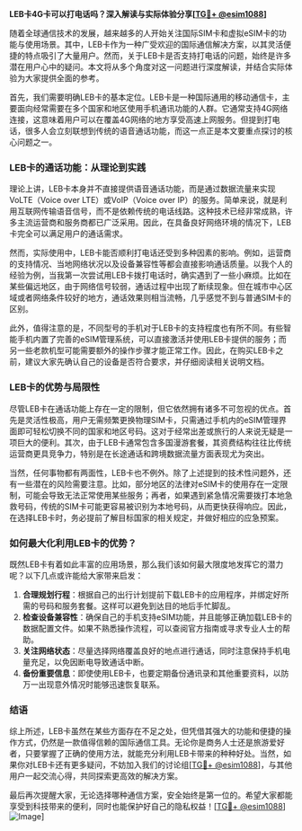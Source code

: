 **LEB卡4G卡可以打电话吗？深入解读与实际体验分享[[TG💪+ @esim1088](https://t.me/s/esim1088)]**

随着全球通信技术的发展，越来越多的人开始关注国际SIM卡和虚拟eSIM卡的功能与使用场景。其中，LEB卡作为一种广受欢迎的国际通信解决方案，以其灵活便捷的特点吸引了大量用户。然而，关于LEB卡是否支持打电话的问题，始终是许多潜在用户心中的疑问。本文将从多个角度对这一问题进行深度解读，并结合实际体验为大家提供全面的参考。

首先，我们需要明确LEB卡的基本定位。LEB卡是一种国际通用的移动通信卡，主要面向经常需要在多个国家和地区使用手机通讯功能的人群。它通常支持4G网络连接，这意味着用户可以在覆盖4G网络的地方享受高速上网服务。但提到打电话，很多人会立刻联想到传统的语音通话功能，而这一点正是本文要重点探讨的核心问题之一。

### **LEB卡的通话功能：从理论到实践**

理论上讲，LEB卡本身并不直接提供语音通话功能，而是通过数据流量来实现VoLTE（Voice over LTE）或VoIP（Voice over IP）的服务。简单来说，就是利用互联网传输语音信号，而不是依赖传统的电话线路。这种技术已经非常成熟，许多主流运营商和服务商都已广泛采用。因此，在具备良好网络环境的情况下，LEB卡完全可以满足用户的通话需求。

然而，实际使用中，LEB卡能否顺利打电话还受到多种因素的影响。例如，运营商的支持情况、当地网络状况以及设备兼容性等都会直接影响通话质量。以我个人的经验为例，当我第一次尝试用LEB卡拨打电话时，确实遇到了一些小麻烦。比如在某些偏远地区，由于网络信号较弱，通话过程中出现了断续现象。但在城市中心区域或者网络条件较好的地方，通话效果则相当流畅，几乎感觉不到与普通SIM卡的区别。

此外，值得注意的是，不同型号的手机对于LEB卡的支持程度也有所不同。有些智能手机内置了完善的eSIM管理系统，可以直接激活并使用LEB卡提供的服务；而另一些老款机型可能需要额外的操作步骤才能正常工作。因此，在购买LEB卡之前，建议大家先确认自己的设备是否符合要求，并仔细阅读相关说明文档。

### **LEB卡的优势与局限性**

尽管LEB卡在通话功能上存在一定的限制，但它依然拥有诸多不可忽视的优点。首先是灵活性极高，用户无需频繁更换物理SIM卡，只需通过手机内的eSIM管理界面即可轻松切换不同的国家和地区号码。这对于经常出差或旅行的人来说无疑是一项巨大的便利。其次，由于LEB卡通常包含多国漫游套餐，其资费结构往往比传统运营商更具竞争力，特别是在长途通话和跨境数据流量方面表现尤为突出。

当然，任何事物都有两面性，LEB卡也不例外。除了上述提到的技术性问题外，还有一些潜在的风险需要注意。比如，部分地区的法律对eSIM卡的使用存在一定限制，可能会导致无法正常使用某些服务；再者，如果遇到紧急情况需要拨打本地急救号码，传统的SIM卡可能更容易被识别为本地号码，从而更快获得响应。因此，在选择LEB卡时，务必提前了解目标国家的相关规定，并做好相应的应急预案。

### **如何最大化利用LEB卡的优势？**

既然LEB卡有着如此丰富的应用场景，那么我们该如何最大限度地发挥它的潜力呢？以下几点或许能给大家带来启发：

1. **合理规划行程**：根据自己的出行计划提前下载LEB卡的应用程序，并绑定好所需的号码和服务套餐。这样可以避免到达目的地后手忙脚乱。
2. **检查设备兼容性**：确保自己的手机支持eSIM功能，并且能够正确加载LEB卡的数据配置文件。如果不熟悉操作流程，可以查阅官方指南或寻求专业人士的帮助。
3. **关注网络状态**：尽量选择网络覆盖良好的地点进行通话，同时注意保持手机电量充足，以免因断电导致通话中断。
4. **备份重要信息**：即使使用LEB卡，也要定期备份通讯录和其他重要资料，以防万一出现意外情况时能够迅速恢复联系。

### **结语**

综上所述，LEB卡虽然在某些方面存在不足之处，但凭借其强大的功能和便捷的操作方式，仍然是一款值得信赖的国际通信工具。无论你是商务人士还是旅游爱好者，只要掌握了正确的使用方法，就能充分利用LEB卡带来的种种好处。当然，如果你对LEB卡还有更多疑问，不妨加入我们的讨论组[[TG💪+ @esim1088](https://t.me/s/esim1088)]，与其他用户一起交流心得，共同探索更高效的解决方案。

最后再次提醒大家，无论选择哪种通信方案，安全始终是第一位的。希望大家都能享受到科技带来的便利，同时也能保护好自己的隐私权益！[[TG💪+ @esim1088](https://t.me/s/esim1088)] ![Image](https://i.postimg.cc/4NQfJmqS/Snipaste-2025-05-13-00-14-12.png)]